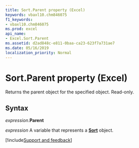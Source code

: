 ```yaml
---
title: Sort.Parent property (Excel)
keywords: vbaxl10.chm846075
f1_keywords:
- vbaxl10.chm846075
ms.prod: excel
api_name:
- Excel.Sort.Parent
ms.assetid: d2ad848c-e811-0baa-ca23-623f7a731ae7
ms.date: 05/16/2019
localization_priority: Normal
---
```



# Sort.Parent property (Excel)

Returns the parent object for the specified object. Read-only.


## Syntax

_expression_.**Parent**

_expression_ A variable that represents a **[Sort](Excel.Sort.md)** object.




[!include[Support and feedback](~/includes/feedback-boilerplate.md)]
